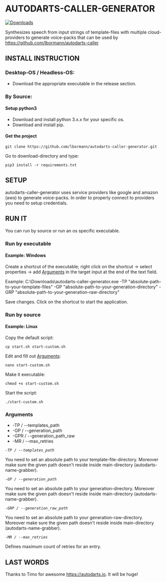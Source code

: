 # AUTODARTS-CALLER-GENERATOR
[![Downloads](https://img.shields.io/github/downloads/lbormann/autodarts-caller-generator/total.svg)](https://github.com/lbormann/autodarts-caller-generator/releases/latest)


Synthesizes speech from input strings of template-files with multiple cloud-providers to generate voice-packs that can be used by https://github.com/lbormann/autodarts-caller


## INSTALL INSTRUCTION


### Desktop-OS / Headless-OS:

- Download the appropriate executable in the release section.


### By Source:

#### Setup python3

- Download and install python 3.x.x for your specific os.
- Download and install pip.


#### Get the project

    git clone https://github.com/lbormann/autodarts-caller-generator.git

Go to download-directory and type:

    pip3 install -r requirements.txt





## SETUP

autodarts-caller-generator uses service providers like google and amazon (aws) to generate voice-packs. In order to properly connect to providers you need to setup credentials.



## RUN IT

You can run by source or run an os specific executable.


### Run by executable

#### Example: Windows 

Create a shortcut of the executable; right click on the shortcut -> select properties -> add [Arguments](#Arguments) in the target input at the end of the text field.

Example: C:\Downloads\autodarts-caller-generator.exe -TP "absolute-path-to-your-template-files" -GP "absolute-path-to-your-generation-directory" -GRP "absolute-path-to-your-generation-raw-directory"

Save changes.
Click on the shortcut to start the application.


### Run by source

#### Example: Linux

Copy the default script:

    cp start.sh start-custom.sh

Edit and fill out [Arguments](#Arguments):

    nano start-custom.sh

Make it executable:

    chmod +x start-custom.sh

Start the script:

    ./start-custom.sh



### Arguments

- -TP / --templates_path
- -GP / --generation_path
- -GPR / --generation_path_raw
- -MR / --max_retries


*`-TP / --templates_path`*

You need to set an absolute path to your template-file-directory. Moreover make sure the given path doesn't reside inside main-directory (autodarts-name-grabber).

*`-GP / --generation_path`*

You need to set an absolute path to your generation-directory. Moreover make sure the given path doesn't reside inside main-directory (autodarts-name-grabber).

*`-GRP / --generation_raw_path`*

You need to set an absolute path to your generation-raw-directory. Moreover make sure the given path doesn't reside inside main-directory (autodarts-name-grabber).

*`-MR / --max_retries`*

Defines maximum count of retries for an entry.



## LAST WORDS

Thanks to Timo for awesome https://autodarts.io. It will be huge!

